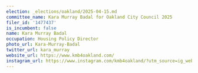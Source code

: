 ```yaml
---
election: _elections/oakland/2025-04-15.md
committee_name: Kara Murray Badal for Oakland City Council 2025
filer_id: '1477437'
is_incumbent: false
name: Kara Murray Badal
occupation: Housing Policy Director
photo_url: Kara-Murray-Badal
twitter_url: kara_murray
website_url: https://www.kmb4oakland.com/
instagram_url: https://www.instagram.com/kmb4oakland/?utm_source=ig_web_button_share_sheet
---
```

